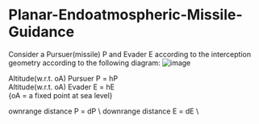 # Planar-Endoatmospheric-Missile-Guidance

Consider a Pursuer(missile) P and Evader E according to the interception geometry according to the following diagram:
![image](https://user-images.githubusercontent.com/86003669/210012410-5225b244-c085-4498-a38c-44cbca16a706.png)

Altitude(w.r.t. oA) Pursuer P = hP\
Altitude(w.r.t. oA) Evader E = hE\
{oA = a fixed point at sea level}

ownrange distance P = dP \ 
downrange distance E = dE \

